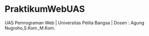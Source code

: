 # PraktikumWebUAS
UAS Pemrograman Web | Universitas Pelita Bangsa | Dosen : Agung Nugroho,S.Kom.,M.Kom.
